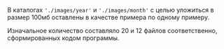 В каталогах `'./images/year'` и `'./images/month'` с целью уложиться в размер 100мб оставлены в качестве примера по одному примеру.

Изначальное количество составляло 20 и 12 файлов соответственно, сформированных кодом программы.